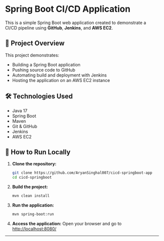 # Spring Boot CI/CD Application

This is a simple Spring Boot web application created to demonstrate a CI/CD pipeline using **GitHub**, **Jenkins**, and **AWS EC2**.

## 🚀 Project Overview

This project demonstrates:
- Building a Spring Boot application
- Pushing source code to GitHub
- Automating build and deployment with Jenkins
- Hosting the application on an AWS EC2 instance

## 🛠️ Technologies Used

- Java 17
- Spring Boot
- Maven
- Git & GitHub
- Jenkins
- AWS EC2

## 🧪 How to Run Locally

1. **Clone the repository:**
   ```bash
   git clone https://github.com/AryanSinghal007/cicd-springboot-app
   cd cicd-springboot
   ```

2. **Build the project:**
   ```bash
   mvn clean install
   ```

3. **Run the application:**
   ```bash
   mvn spring-boot:run
   ```

4. **Access the application:**
   Open your browser and go to [http://localhost:8080/](http://localhost:8080/)

---
